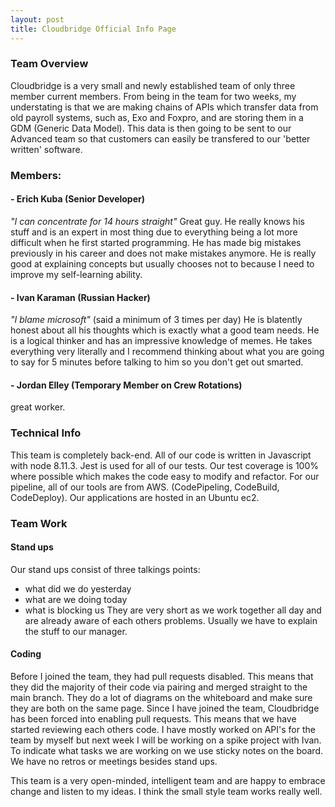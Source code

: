 ```yaml
---
layout: post
title: Cloudbridge Official Info Page
---
```

### Team Overview
Cloudbridge is a very small and newly established team of only three member current members.  From being in the team for two weeks, my understating is that we are making chains of APIs which transfer data from old payroll systems, such as, Exo and Foxpro, and are storing them in a GDM (Generic Data Model).  This data is then going to be sent to our Advanced team so that customers can easily be transfered to our 'better written' software.

### Members:
#### - Erich Kuba (Senior Developer)
*"I can concentrate for 14 hours straight"*
Great guy.  He really knows his stuff and is an expert in most thing due to everything being a lot more difficult when he first started programming.  He has made big mistakes previously in his career and does not make mistakes anymore. He is really good at explaining concepts but usually chooses not to because I need to improve my self-learning ability.
#### - Ivan Karaman (Russian Hacker)
*"I blame microsoft"* (said a minimum of 3 times per day)
He is blatently honest about all his thoughts which is exactly what a good team needs. He is a logical thinker and has an impressive knowledge of memes.  He takes everything very literally and I recommend thinking about what you are going to say for 5 minutes before talking to him so you don't get out smarted.

#### - Jordan Elley (Temporary Member on Crew Rotations)
great worker.

### Technical Info
This team is completely back-end.  All of our code is written in Javascript with node 8.11.3. Jest is used for all of our tests.  Our test coverage is 100% where possible which makes the code easy to modify and refactor.  For our pipeline, all of our tools are from AWS.  (CodePipeling, CodeBuild, CodeDeploy).  Our applications are hosted in an Ubuntu ec2.

### Team Work
#### Stand ups
Our stand ups consist of three talkings points:
* what did we do yesterday 
* what are we doing today
* what is blocking us
They are very short as we work together all day and are already aware of each others problems.  Usually we have to explain the stuff to our manager.

#### Coding
Before I joined the team, they had pull requests disabled. This means that they did the majority of their code via pairing and merged straight to the main branch.  They do a lot of diagrams on the whiteboard and make sure they are both on the same page.  Since I have joined the team, Cloudbridge has been forced into enabling pull requests.  This means that we have started reviewing each others code.  I have mostly worked on API's for the team by myself but next week I will be working on a spike project with Ivan.  To indicate what tasks we are working on we use sticky notes on the board.  We have no retros or meetings besides stand ups.

This team is a very open-minded, intelligent team and are happy to embrace change and listen to my ideas.  I think the small style team works really well.

